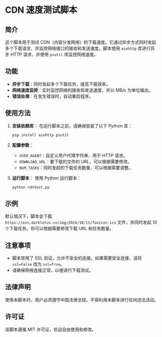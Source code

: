 
# CDN 速度测试脚本

## 简介
这个脚本用于测试 CDN（内容分发网络）的下载速度。它通过异步方式同时发起多个下载请求，并监控网络接口的接收和发送速度。脚本使用 `aiohttp` 库进行异步 HTTP 请求，并使用 `psutil` 库监控网络速度。

## 功能
- **异步下载**：同时发起多个下载任务，提高下载效率。
- **网络速度监控**：实时监控网络的接收和发送速度，并以 MB/s 为单位输出。
- **错误处理**：在发生错误时，自动重启程序。


## 使用方法

1. **安装依赖库**：
   在运行脚本之前，请确保安装了以下 Python 库：

   ```bash
   pip install aiohttp psutil


2. **配置参数**：
   - `USER_AGENT`：自定义用户代理字符串，用于 HTTP 请求。
   - `DOWNLOAD_URL`：要下载的文件的 URL，可以根据需要修改。
   - `NUM_TASKS`：同时发起的下载任务数量，可以根据需要调整。

3. **运行脚本**：
   使用 Python 运行脚本：

   ```bash
   python cdntest.py
## 示例

默认情况下，脚本会下载 `https://oss.darklotus.cn/img/2024/10/11/favicon.ico` 文件，并同时发起 10 个下载任务。你可以根据需要修改下载 URL 和任务数量。

## 注意事项
- 脚本禁用了 SSL 验证，允许不安全的连接。如果需要安全连接，请将 `ssl=False` 改为 `ssl=True`。
- 请确保网络连接正常，以便进行下载测试。

## 法律声明
使用本脚本时，用户必须遵守中国法律法规，不得利用本脚本进行任何违法活动。

## 许可证
该脚本遵循 MIT 许可证，欢迎自由使用和修改。